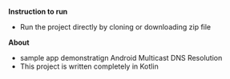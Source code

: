 **Instruction to run**
- Run the project directly by cloning or downloading zip file

**About**
- sample app demonstratign Android Multicast DNS Resolution
- This project is written completely in Kotlin
